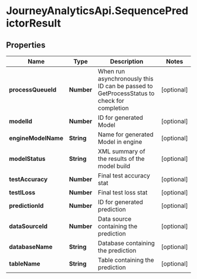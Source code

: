 # JourneyAnalyticsApi.SequencePredictorResult

## Properties

Name | Type | Description | Notes
------------ | ------------- | ------------- | -------------
**processQueueId** | **Number** | When run asynchronously this ID can be passed to GetProcessStatus to check for completion | [optional] 
**modelId** | **Number** | ID for generated Model | [optional] 
**engineModelName** | **String** | Name for generated Model in engine | [optional] 
**modelStatus** | **String** | XML summary of the results of the model build | [optional] 
**testAccuracy** | **Number** | Final test accuracy stat | [optional] 
**testlLoss** | **Number** | Final test loss stat | [optional] 
**predictionId** | **Number** | ID for generated prediction | [optional] 
**dataSourceId** | **Number** | Data source containing the prediction | [optional] 
**databaseName** | **String** | Database containing the prediction | [optional] 
**tableName** | **String** | Table containing the prediction | [optional] 


